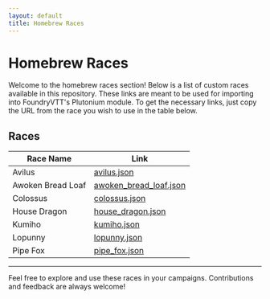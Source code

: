 ```yaml
---
layout: default
title: Homebrew Races
---
```


# Homebrew Races

Welcome to the homebrew races section! Below is a list of custom races available in this repository. These links are meant to be used for importing into FoundryVTT's Plutonium module. To get the necessary links, just copy the URL from the race you wish to use in the table below.

## Races

| Race Name          | Link                          |
|--------------------|-------------------------------|
| Avilus             | [avilus.json](avilus.json)    |
| Awoken Bread Loaf  | [awoken_bread_loaf.json](awoken_bread_loaf.json) |
| Colossus           | [colossus.json](colossus.json) |
| House Dragon       | [house_dragon.json](house_dragon.json) |
| Kumiho             | [kumiho.json](kumiho.json)    |
| Lopunny            | [lopunny.json](lopunny.json)  |
| Pipe Fox           | [pipe_fox.json](pipe_fox.json) |

---

Feel free to explore and use these races in your campaigns. Contributions and feedback are always welcome!
